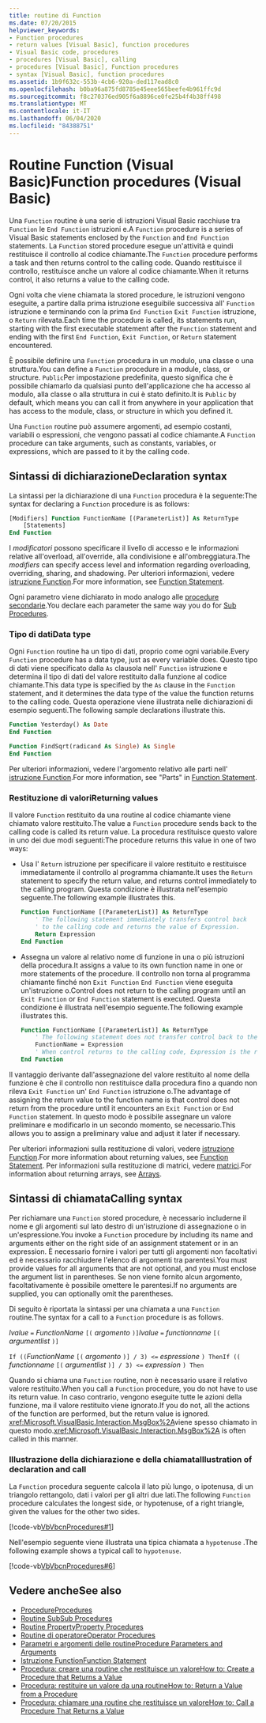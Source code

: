 ```yaml
---
title: routine di Function
ms.date: 07/20/2015
helpviewer_keywords:
- Function procedures
- return values [Visual Basic], function procedures
- Visual Basic code, procedures
- procedures [Visual Basic], calling
- procedures [Visual Basic], Function procedures
- syntax [Visual Basic], function procedures
ms.assetid: 1b9f632c-553b-4cb6-920a-ded117ead8c0
ms.openlocfilehash: b0ba96a875fd8785e45eee565beefe4b961ffc9d
ms.sourcegitcommit: f8c270376ed905f6a8896ce0fe25b4f4b38ff498
ms.translationtype: MT
ms.contentlocale: it-IT
ms.lasthandoff: 06/04/2020
ms.locfileid: "84388751"
---
```

# <a name="function-procedures-visual-basic"></a><span data-ttu-id="79c02-102">Routine Function (Visual Basic)</span><span class="sxs-lookup"><span data-stu-id="79c02-102">Function procedures (Visual Basic)</span></span>

<span data-ttu-id="79c02-103">Una `Function` routine è una serie di istruzioni Visual Basic racchiuse tra `Function` le `End Function` istruzioni e.</span><span class="sxs-lookup"><span data-stu-id="79c02-103">A `Function` procedure is a series of Visual Basic statements enclosed by the `Function` and `End Function` statements.</span></span> <span data-ttu-id="79c02-104">La `Function` stored procedure esegue un'attività e quindi restituisce il controllo al codice chiamante.</span><span class="sxs-lookup"><span data-stu-id="79c02-104">The `Function` procedure performs a task and then returns control to the calling code.</span></span> <span data-ttu-id="79c02-105">Quando restituisce il controllo, restituisce anche un valore al codice chiamante.</span><span class="sxs-lookup"><span data-stu-id="79c02-105">When it returns control, it also returns a value to the calling code.</span></span>

<span data-ttu-id="79c02-106">Ogni volta che viene chiamata la stored procedure, le istruzioni vengono eseguite, a partire dalla prima istruzione eseguibile successiva all' `Function` istruzione e terminando con la prima `End Function` `Exit Function` istruzione, o `Return` rilevata.</span><span class="sxs-lookup"><span data-stu-id="79c02-106">Each time the procedure is called, its statements run, starting with the first executable statement after the `Function` statement and ending with the first `End Function`, `Exit Function`, or `Return` statement encountered.</span></span>

<span data-ttu-id="79c02-107">È possibile definire una `Function` procedura in un modulo, una classe o una struttura.</span><span class="sxs-lookup"><span data-stu-id="79c02-107">You can define a `Function` procedure in a module, class, or structure.</span></span> <span data-ttu-id="79c02-108">`Public`Per impostazione predefinita, questo significa che è possibile chiamarlo da qualsiasi punto dell'applicazione che ha accesso al modulo, alla classe o alla struttura in cui è stato definito.</span><span class="sxs-lookup"><span data-stu-id="79c02-108">It is `Public` by default, which means you can call it from anywhere in your application that has access to the module, class, or structure in which you defined it.</span></span>

<span data-ttu-id="79c02-109">Una `Function` routine può assumere argomenti, ad esempio costanti, variabili o espressioni, che vengono passati al codice chiamante.</span><span class="sxs-lookup"><span data-stu-id="79c02-109">A `Function` procedure can take arguments, such as constants, variables, or expressions, which are passed to it by the calling code.</span></span>

## <a name="declaration-syntax"></a><span data-ttu-id="79c02-110">Sintassi di dichiarazione</span><span class="sxs-lookup"><span data-stu-id="79c02-110">Declaration syntax</span></span>

<span data-ttu-id="79c02-111">La sintassi per la dichiarazione di una `Function` procedura è la seguente:</span><span class="sxs-lookup"><span data-stu-id="79c02-111">The syntax for declaring a `Function` procedure is as follows:</span></span>

```vb
[Modifiers] Function FunctionName [(ParameterList)] As ReturnType
    [Statements]
End Function
```

<span data-ttu-id="79c02-112">I *modificatori* possono specificare il livello di accesso e le informazioni relative all'overload, all'override, alla condivisione e all'ombreggiatura.</span><span class="sxs-lookup"><span data-stu-id="79c02-112">The *modifiers* can specify access level and information regarding overloading, overriding, sharing, and shadowing.</span></span> <span data-ttu-id="79c02-113">Per ulteriori informazioni, vedere [istruzione Function](../../../language-reference/statements/function-statement.md).</span><span class="sxs-lookup"><span data-stu-id="79c02-113">For more information, see [Function Statement](../../../language-reference/statements/function-statement.md).</span></span>

<span data-ttu-id="79c02-114">Ogni parametro viene dichiarato in modo analogo alle [procedure secondarie](./sub-procedures.md).</span><span class="sxs-lookup"><span data-stu-id="79c02-114">You declare each parameter the same way you do for [Sub Procedures](./sub-procedures.md).</span></span>

### <a name="data-type"></a><span data-ttu-id="79c02-115">Tipo di dati</span><span class="sxs-lookup"><span data-stu-id="79c02-115">Data type</span></span>

<span data-ttu-id="79c02-116">Ogni `Function` routine ha un tipo di dati, proprio come ogni variabile.</span><span class="sxs-lookup"><span data-stu-id="79c02-116">Every `Function` procedure has a data type, just as every variable does.</span></span> <span data-ttu-id="79c02-117">Questo tipo di dati viene specificato dalla `As` clausola nell' `Function` istruzione e determina il tipo di dati del valore restituito dalla funzione al codice chiamante.</span><span class="sxs-lookup"><span data-stu-id="79c02-117">This data type is specified by the `As` clause in the `Function` statement, and it determines the data type of the value the function returns to the calling code.</span></span> <span data-ttu-id="79c02-118">Questa operazione viene illustrata nelle dichiarazioni di esempio seguenti.</span><span class="sxs-lookup"><span data-stu-id="79c02-118">The following sample declarations illustrate this.</span></span>

```vb
Function Yesterday() As Date
End Function

Function FindSqrt(radicand As Single) As Single
End Function
```

<span data-ttu-id="79c02-119">Per ulteriori informazioni, vedere l'argomento relativo alle parti nell' [istruzione Function](../../../language-reference/statements/function-statement.md).</span><span class="sxs-lookup"><span data-stu-id="79c02-119">For more information, see "Parts" in [Function Statement](../../../language-reference/statements/function-statement.md).</span></span>

### <a name="returning-values"></a><span data-ttu-id="79c02-120">Restituzione di valori</span><span class="sxs-lookup"><span data-stu-id="79c02-120">Returning values</span></span>

<span data-ttu-id="79c02-121">Il valore `Function` restituito da una routine al codice chiamante viene chiamato valore restituito.</span><span class="sxs-lookup"><span data-stu-id="79c02-121">The value a `Function` procedure sends back to the calling code is called its return value.</span></span> <span data-ttu-id="79c02-122">La procedura restituisce questo valore in uno dei due modi seguenti:</span><span class="sxs-lookup"><span data-stu-id="79c02-122">The procedure returns this value in one of two ways:</span></span>

- <span data-ttu-id="79c02-123">Usa l' `Return` istruzione per specificare il valore restituito e restituisce immediatamente il controllo al programma chiamante.</span><span class="sxs-lookup"><span data-stu-id="79c02-123">It uses the `Return` statement to specify the return value, and returns control immediately to the calling program.</span></span> <span data-ttu-id="79c02-124">Questa condizione è illustrata nell'esempio seguente.</span><span class="sxs-lookup"><span data-stu-id="79c02-124">The following example illustrates this.</span></span>

  ```vb
  Function FunctionName [(ParameterList)] As ReturnType
      ' The following statement immediately transfers control back
      ' to the calling code and returns the value of Expression.
      Return Expression
  End Function
  ```

- <span data-ttu-id="79c02-125">Assegna un valore al relativo nome di funzione in una o più istruzioni della procedura.</span><span class="sxs-lookup"><span data-stu-id="79c02-125">It assigns a value to its own function name in one or more statements of the procedure.</span></span> <span data-ttu-id="79c02-126">Il controllo non torna al programma chiamante finché non `Exit Function` `End Function` viene eseguita un'istruzione o.</span><span class="sxs-lookup"><span data-stu-id="79c02-126">Control does not return to the calling program until an `Exit Function` or `End Function` statement is executed.</span></span> <span data-ttu-id="79c02-127">Questa condizione è illustrata nell'esempio seguente.</span><span class="sxs-lookup"><span data-stu-id="79c02-127">The following example illustrates this.</span></span>

  ```vb
  Function FunctionName [(ParameterList)] As ReturnType
      ' The following statement does not transfer control back to the calling code.
      FunctionName = Expression
      ' When control returns to the calling code, Expression is the return value.
  End Function
  ```

<span data-ttu-id="79c02-128">Il vantaggio derivante dall'assegnazione del valore restituito al nome della funzione è che il controllo non restituisce dalla procedura fino a quando non rileva `Exit Function` un' `End Function` istruzione o.</span><span class="sxs-lookup"><span data-stu-id="79c02-128">The advantage of assigning the return value to the function name is that control does not return from the procedure until it encounters an `Exit Function` or `End Function` statement.</span></span> <span data-ttu-id="79c02-129">In questo modo è possibile assegnare un valore preliminare e modificarlo in un secondo momento, se necessario.</span><span class="sxs-lookup"><span data-stu-id="79c02-129">This allows you to assign a preliminary value and adjust it later if necessary.</span></span>

<span data-ttu-id="79c02-130">Per ulteriori informazioni sulla restituzione di valori, vedere [istruzione Function](../../../language-reference/statements/function-statement.md).</span><span class="sxs-lookup"><span data-stu-id="79c02-130">For more information about returning values, see [Function Statement](../../../language-reference/statements/function-statement.md).</span></span> <span data-ttu-id="79c02-131">Per informazioni sulla restituzione di matrici, vedere [matrici](../arrays/index.md).</span><span class="sxs-lookup"><span data-stu-id="79c02-131">For information about returning arrays, see [Arrays](../arrays/index.md).</span></span>

## <a name="calling-syntax"></a><span data-ttu-id="79c02-132">Sintassi di chiamata</span><span class="sxs-lookup"><span data-stu-id="79c02-132">Calling syntax</span></span>

<span data-ttu-id="79c02-133">Per richiamare una `Function` stored procedure, è necessario includerne il nome e gli argomenti sul lato destro di un'istruzione di assegnazione o in un'espressione.</span><span class="sxs-lookup"><span data-stu-id="79c02-133">You invoke a `Function` procedure by including its name and arguments either on the right side of an assignment statement or in an expression.</span></span> <span data-ttu-id="79c02-134">È necessario fornire i valori per tutti gli argomenti non facoltativi ed è necessario racchiudere l'elenco di argomenti tra parentesi.</span><span class="sxs-lookup"><span data-stu-id="79c02-134">You must provide values for all arguments that are not optional, and you must enclose the argument list in parentheses.</span></span> <span data-ttu-id="79c02-135">Se non viene fornito alcun argomento, facoltativamente è possibile omettere le parentesi.</span><span class="sxs-lookup"><span data-stu-id="79c02-135">If no arguments are supplied, you can optionally omit the parentheses.</span></span>

<span data-ttu-id="79c02-136">Di seguito è riportata la sintassi per una chiamata a una `Function` routine.</span><span class="sxs-lookup"><span data-stu-id="79c02-136">The syntax for a call to a `Function` procedure is as follows.</span></span>

<span data-ttu-id="79c02-137">*lvalue* `=` *FunctionName* `[(` *argomento*    `)]`</span><span class="sxs-lookup"><span data-stu-id="79c02-137">*lvalue*  `=`  *functionname* `[(` *argumentlist* `)]`</span></span>

<span data-ttu-id="79c02-138">`If ((`*FunctionName* `[(` *argomento* `)] / 3) <=` *espressione*  `) Then`</span><span class="sxs-lookup"><span data-stu-id="79c02-138">`If ((` *functionname* `[(` *argumentlist* `)] / 3) <=`  *expression* `) Then`</span></span>

<span data-ttu-id="79c02-139">Quando si chiama una `Function` routine, non è necessario usare il relativo valore restituito.</span><span class="sxs-lookup"><span data-stu-id="79c02-139">When you call a `Function` procedure, you do not have to use its return value.</span></span> <span data-ttu-id="79c02-140">In caso contrario, vengono eseguite tutte le azioni della funzione, ma il valore restituito viene ignorato.</span><span class="sxs-lookup"><span data-stu-id="79c02-140">If you do not, all the actions of the function are performed, but the return value is ignored.</span></span> <span data-ttu-id="79c02-141"><xref:Microsoft.VisualBasic.Interaction.MsgBox%2A>viene spesso chiamato in questo modo.</span><span class="sxs-lookup"><span data-stu-id="79c02-141"><xref:Microsoft.VisualBasic.Interaction.MsgBox%2A> is often called in this manner.</span></span>

### <a name="illustration-of-declaration-and-call"></a><span data-ttu-id="79c02-142">Illustrazione della dichiarazione e della chiamata</span><span class="sxs-lookup"><span data-stu-id="79c02-142">Illustration of declaration and call</span></span>

<span data-ttu-id="79c02-143">La `Function` procedura seguente calcola il lato più lungo, o ipotenusa, di un triangolo rettangolo, dati i valori per gli altri due lati.</span><span class="sxs-lookup"><span data-stu-id="79c02-143">The following `Function` procedure calculates the longest side, or hypotenuse, of a right triangle, given the values for the other two sides.</span></span>

[!code-vb[VbVbcnProcedures#1](~/samples/snippets/visualbasic/VS_Snippets_VBCSharp/VbVbcnProcedures/VB/Class1.vb#1)]

<span data-ttu-id="79c02-144">Nell'esempio seguente viene illustrata una tipica chiamata a `hypotenuse` .</span><span class="sxs-lookup"><span data-stu-id="79c02-144">The following example shows a typical call to `hypotenuse`.</span></span>

[!code-vb[VbVbcnProcedures#6](~/samples/snippets/visualbasic/VS_Snippets_VBCSharp/VbVbcnProcedures/VB/Class1.vb#6)]

## <a name="see-also"></a><span data-ttu-id="79c02-145">Vedere anche</span><span class="sxs-lookup"><span data-stu-id="79c02-145">See also</span></span>

- [<span data-ttu-id="79c02-146">Procedure</span><span class="sxs-lookup"><span data-stu-id="79c02-146">Procedures</span></span>](./index.md)
- [<span data-ttu-id="79c02-147">Routine Sub</span><span class="sxs-lookup"><span data-stu-id="79c02-147">Sub Procedures</span></span>](./sub-procedures.md)
- [<span data-ttu-id="79c02-148">Routine Property</span><span class="sxs-lookup"><span data-stu-id="79c02-148">Property Procedures</span></span>](./property-procedures.md)
- [<span data-ttu-id="79c02-149">Routine di operatore</span><span class="sxs-lookup"><span data-stu-id="79c02-149">Operator Procedures</span></span>](./operator-procedures.md)
- [<span data-ttu-id="79c02-150">Parametri e argomenti delle routine</span><span class="sxs-lookup"><span data-stu-id="79c02-150">Procedure Parameters and Arguments</span></span>](./procedure-parameters-and-arguments.md)
- [<span data-ttu-id="79c02-151">Istruzione Function</span><span class="sxs-lookup"><span data-stu-id="79c02-151">Function Statement</span></span>](../../../language-reference/statements/function-statement.md)
- [<span data-ttu-id="79c02-152">Procedura: creare una routine che restituisce un valore</span><span class="sxs-lookup"><span data-stu-id="79c02-152">How to: Create a Procedure that Returns a Value</span></span>](./how-to-create-a-procedure-that-returns-a-value.md)
- [<span data-ttu-id="79c02-153">Procedura: restituire un valore da una routine</span><span class="sxs-lookup"><span data-stu-id="79c02-153">How to: Return a Value from a Procedure</span></span>](./how-to-return-a-value-from-a-procedure.md)
- [<span data-ttu-id="79c02-154">Procedura: chiamare una routine che restituisce un valore</span><span class="sxs-lookup"><span data-stu-id="79c02-154">How to: Call a Procedure That Returns a Value</span></span>](./how-to-call-a-procedure-that-returns-a-value.md)
